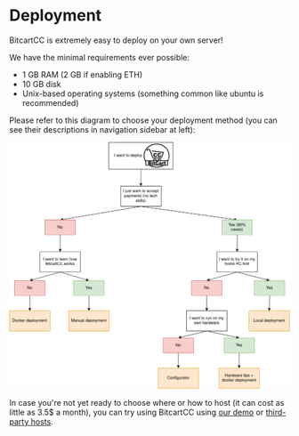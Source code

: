 # Deployment

BitcartCC is extremely easy to deploy on your own server!

We have the minimal requirements ever possible:

* 1 GB RAM (2 GB if enabling ETH)
* 10 GB disk
* Unix-based operating systems (something common like ubuntu is recommended)

Please refer to this diagram to choose your deployment method (you can see their descriptions in navigation sidebar at left):

![](<../.gitbook/assets/BitcartCC Deployment.png>)

In case you're not yet ready to choose where or how to host (it can cost as little as 3.5$ a month), you can try using BitcartCC using [our demo](https://admin.bitcartcc.com) or [third-party hosts](thirdpartyhosting.md).
